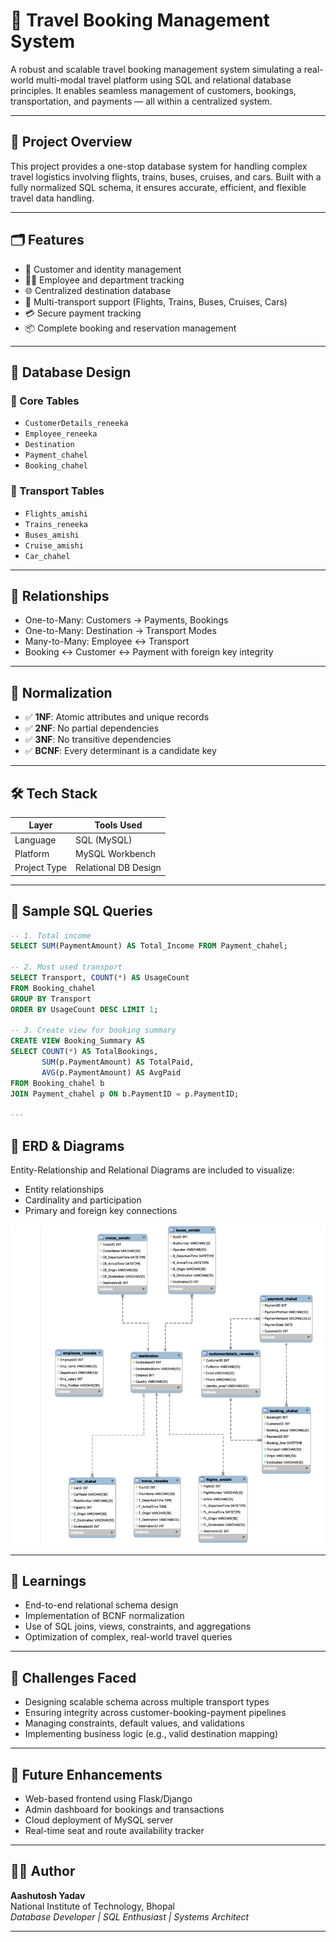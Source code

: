 # 🧳 Travel Booking Management System

A robust and scalable travel booking management system simulating a real-world multi-modal travel platform using SQL and relational database principles. It enables seamless management of customers, bookings, transportation, and payments — all within a centralized system.

---

## 🚀 Project Overview

This project provides a one-stop database system for handling complex travel logistics involving flights, trains, buses, cruises, and cars. Built with a fully normalized SQL schema, it ensures accurate, efficient, and flexible travel data handling.

---

## 🗂️ Features

- 👤 Customer and identity management
- 👨‍💼 Employee and department tracking
- 🌐 Centralized destination database
- 🚌 Multi-transport support (Flights, Trains, Buses, Cruises, Cars)
- 💳 Secure payment tracking
- 📦 Complete booking and reservation management

---

## 🧱 Database Design

### 🔑 Core Tables

- `CustomerDetails_reneeka`
- `Employee_reneeka`
- `Destination`
- `Payment_chahel`
- `Booking_chahel`

### 🚗 Transport Tables

- `Flights_amishi`
- `Trains_reneeka`
- `Buses_amishi`
- `Cruise_amishi`
- `Car_chahel`

---

## 🔗 Relationships

- One-to-Many: Customers → Payments, Bookings
- One-to-Many: Destination → Transport Modes
- Many-to-Many: Employee ↔ Transport
- Booking ↔ Customer ↔ Payment with foreign key integrity

---

## 🧠 Normalization

- ✅ **1NF**: Atomic attributes and unique records
- ✅ **2NF**: No partial dependencies
- ✅ **3NF**: No transitive dependencies
- ✅ **BCNF**: Every determinant is a candidate key

---

## 🛠️ Tech Stack

| Layer       | Tools Used           |
|-------------|----------------------|
| Language    | SQL (MySQL)          |
| Platform    | MySQL Workbench      |
| Project Type| Relational DB Design |

---

## 🧪 Sample SQL Queries

```sql
-- 1. Total income
SELECT SUM(PaymentAmount) AS Total_Income FROM Payment_chahel;

-- 2. Most used transport
SELECT Transport, COUNT(*) AS UsageCount 
FROM Booking_chahel 
GROUP BY Transport 
ORDER BY UsageCount DESC LIMIT 1;

-- 3. Create view for booking summary
CREATE VIEW Booking_Summary AS 
SELECT COUNT(*) AS TotalBookings,
       SUM(p.PaymentAmount) AS TotalPaid,
       AVG(p.PaymentAmount) AS AvgPaid
FROM Booking_chahel b
JOIN Payment_chahel p ON b.PaymentID = p.PaymentID;

---
```

## 📸 ERD & Diagrams

Entity-Relationship and Relational Diagrams are included to visualize:
- Entity relationships
- Cardinality and participation
- Primary and foreign key connections

![Alt Text](Relatioanal_Schema.png)


---

## 🧠 Learnings

- End-to-end relational schema design
- Implementation of BCNF normalization
- Use of SQL joins, views, constraints, and aggregations
- Optimization of complex, real-world travel queries

---

## 🚧 Challenges Faced

- Designing scalable schema across multiple transport types
- Ensuring integrity across customer-booking-payment pipelines
- Managing constraints, default values, and validations
- Implementing business logic (e.g., valid destination mapping)

---

## 🔮 Future Enhancements

- Web-based frontend using Flask/Django
- Admin dashboard for bookings and transactions
- Cloud deployment of MySQL server
- Real-time seat and route availability tracker

---

## 👨‍💻 Author

**Aashutosh Yadav**  
National Institute of Technology, Bhopal  
*Database Developer | SQL Enthusiast | Systems Architect*

---

